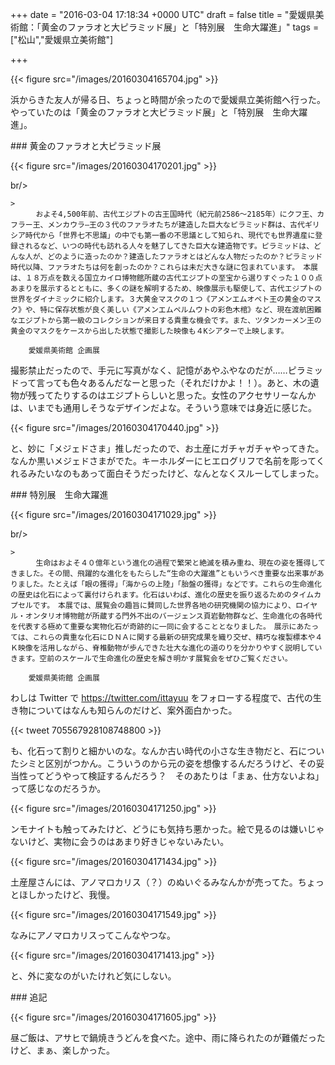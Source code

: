
+++
date = "2016-03-04 17:18:34 +0000 UTC"
draft = false
title = "愛媛県美術館：「黄金のファラオと大ピラミッド展」と「特別展　生命大躍進」"
tags = ["松山","愛媛県立美術館"]

+++


{{< figure src="/images/20160304165704.jpg"  >}}

浜からきた友人が帰る日、ちょっと時間が余ったので愛媛県立美術館へ行った。やっていたのは「黄金のファラオと大ピラミッド展」と「特別展　生命大躍進」。

<div class="section">
    ### 黄金のファラオと大ピラミッド展
    

{{< figure src="/images/20160304170201.jpg"  >}}

br/>


    >
        　およそ4,500年前、古代エジプトの古王国時代（紀元前2586～2185年）にクフ王、カフラー王、メンカウラ―王の３代のファラオたちが建造した巨大なピラミッド群は、古代ギリシア時代から「世界七不思議」の中でも第一番の不思議として知られ、現代でも世界遺産に登録されるなど、いつの時代も訪れる人々を魅了してきた巨大な建造物です。ピラミッドは、どんな人が、どのように造ったのか？建造したファラオとはどんな人物だったのか？ピラミッド時代以降、ファラオたちは何を創ったのか？これらは未だ大きな謎に包まれています。　本展は、１８万点を数える国立カイロ博物館所蔵の古代エジプトの至宝から選りすぐった１００点あまりを展示するとともに、多くの謎を解明するため、映像展示も駆使して、古代エジプトの世界をダイナミックに紹介します。３大黄金マスクの１つ《アメンエムオペト王の黄金のマスク》や、特に保存状態が良く美しい《アメンエムペルムウトの彩色木棺》など、現在渡航困難なエジプトから第一級のコレクションが来日する貴重な機会です。また、ツタンカーメン王の黄金のマスクをケースから出した状態で撮影した映像も４Kシアターで上映します。

        愛媛県美術館 企画展
    
撮影禁止だったので、手元に写真がなく、記憶があやふやなのだが……ピラミッドって言っても色々あるんだなーと思った（それだけかよ！！）。あと、木の遺物が残ってたりするのはエジプトらしいと思った。女性のアクセサリーなんかは、いまでも通用しそうなデザインだよな。そういう意味では身近に感じた。

{{< figure src="/images/20160304170440.jpg"  >}}

と、妙に「メジェドさま」推しだったので、お土産にガチャガチャやってきた。なんか黒いメジェドさまがでた。キーホルダーにヒエログリフで名前を彫ってくれるみたいなのもあって面白そうだったけど、なんとなくスルーしてしまった。

</div>
<div class="section">
    ### 特別展　生命大躍進
    

{{< figure src="/images/20160304171029.jpg"  >}}

br/>


    >
        　生命はおよそ４０億年という進化の過程で繁栄と絶滅を積み重ね、現在の姿を獲得してきました。その間、飛躍的な進化をもたらした“生命の大躍進”ともいうべき重要な出来事がありました。たとえば「眼の獲得」「海からの上陸」「胎盤の獲得」などです。これらの生命進化の歴史は化石によって裏付けられます。化石はいわば、進化の歴史を振り返るためのタイムカプセルです。　本展では、展覧会の趣旨に賛同した世界各地の研究機関の協力により、ロイヤル・オンタリオ博物館が所蔵する門外不出のバージェンス頁岩動物群など、生命進化の各時代を代表する極めて重要な実物化石が奇跡的に一同に会することとなりました。　展示にあたっては、これらの貴重な化石にＤＮＡに関する最新の研究成果を織り交ぜ、精巧な複製標本や４Ｋ映像を活用しながら、脊椎動物が歩んできた壮大な進化の道のりを分かりやすく説明していきます。空前のスケールで生命進化の歴史を解き明かす展覧会をぜひご覧ください。

        愛媛県美術館 企画展
    
わしは Twitter で <a href="https://twitter.com/ittayuu">https://twitter.com/ittayuu</a> をフォローする程度で、古代の生き物についてはなんも知らんのだけど、案外面白かった。

{{< tweet 705567928108748800 >}}

も、化石って割りと細かいのな。なんか古い時代の小さな生き物だと、石についたシミと区別がつかん。こういうのから元の姿を想像するんだろうけど、その妥当性ってどうやって検証するんだろう？　そのあたりは「まぁ、仕方ないよね」って感じなのだろうか。

{{< figure src="/images/20160304171250.jpg"  >}}

ンモナイトも触ってみたけど、どうにも気持ち悪かった。絵で見るのは嫌いじゃないけど、実物に会うのはあまり好きじゃないみたい。

{{< figure src="/images/20160304171434.jpg"  >}}

土産屋さんには、アノマロカリス（？）のぬいぐるみなんかが売ってた。ちょっとほしかったけど、我慢。

{{< figure src="/images/20160304171549.jpg"  >}}

なみにアノマロカリスってこんなやつな。

{{< figure src="/images/20160304171413.jpg"  >}}

と、外に変なのがいたけれど気にしない。

</div>
<div class="section">
    ### 追記
    

{{< figure src="/images/20160304171605.jpg"  >}}

昼ご飯は、アサヒで鍋焼きうどんを食べた。途中、雨に降られたのが難儀だったけど、まぁ、楽しかった。

</div>

